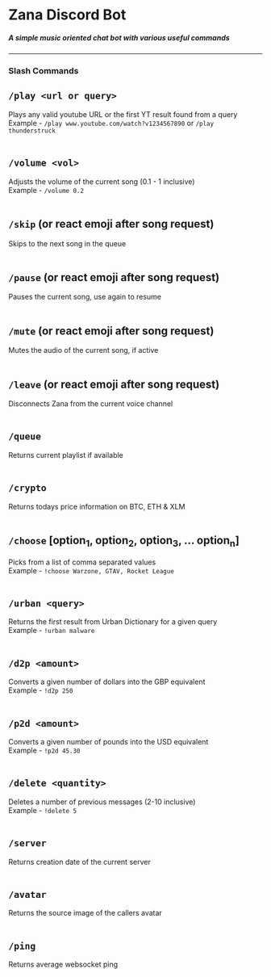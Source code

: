 # Zana Discord Bot


##### A simple music oriented chat bot with various useful commands
---
### Slash Commands
## ```/play <url or query>```
Plays any valid youtube URL or the first YT result found from a query  
Example - ```/play www.youtube.com/watch?v1234567890``` or ```/play thunderstruck```
<br>
<br>
## ```/volume <vol>```
Adjusts the volume of the current song (0.1 - 1 inclusive) <br>
Example - ```/volume 0.2```
<br>
<br>
## ```/skip``` (or react emoji after song request)
Skips to the next song in the queue
<br>
<br>
## ```/pause``` (or react emoji after song request)
Pauses the current song, use again to resume
<br>
<br>
## ```/mute``` (or react emoji after song request)
Mutes the audio of the current song, if active
<br>
<br>
## ```/leave``` (or react emoji after song request)
Disconnects Zana from the current voice channel
<br>
<br>
## ```/queue```
Returns current playlist if available
<br>
<br>
## ```/crypto```
Returns todays price information on BTC, ETH & XLM
<br>
<br>
## ```/choose``` [option<sub>1</sub>, option<sub>2</sub>, option<sub>3</sub>, ... option<sub>n</sub>]
Picks from a list of comma separated values<br>
Example - ```!choose Warzone, GTAV, Rocket League```
<br>
<br>
## ```/urban <query>```
Returns the first result from Urban Dictionary for a given query<br>
Example - ```!urban malware```
<br>
<br>
## ```/d2p <amount>```
Converts a given number of dollars into the GBP equivalent<br>
Example - ```!d2p 250```
<br>
<br>
## ```/p2d <amount>```
Converts a given number of pounds into the USD equivalent<br>
Example - ```!p2d 45.30```
<br>
<br>
## ```/delete <quantity>```
Deletes a number of previous messages (2-10 inclusive)<br>
Example - ```!delete 5```
<br>
<br>
## ```/server```
Returns creation date of the current server
<br>
<br>
## ```/avatar```
Returns the source image of the callers avatar
<br>
<br>
## ```/ping```
Returns average websocket ping
<br>
<br>
